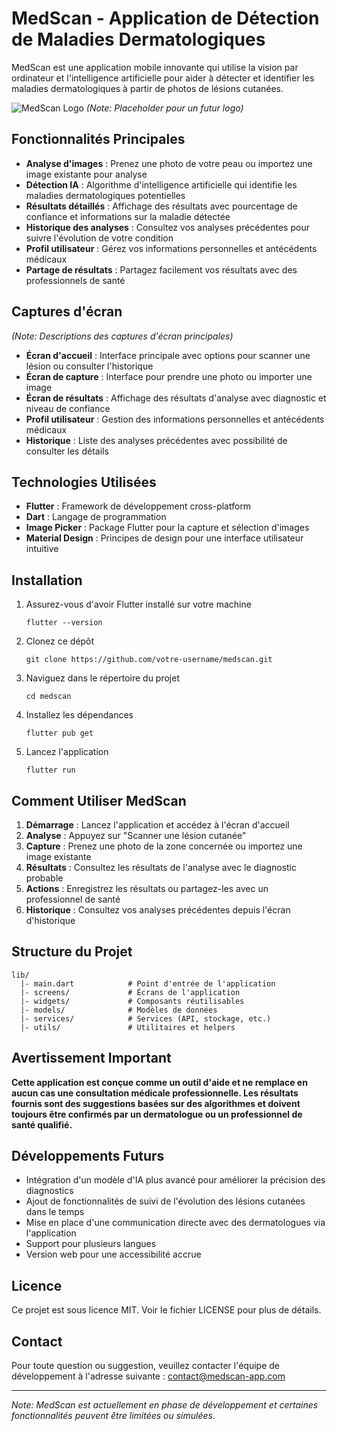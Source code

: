 # MedScan - Application de Détection de Maladies Dermatologiques

MedScan est une application mobile innovante qui utilise la vision par ordinateur et l'intelligence artificielle pour aider à détecter et identifier les maladies dermatologiques à partir de photos de lésions cutanées.

![MedScan Logo](assets/logo.png) *(Note: Placeholder pour un futur logo)*

## Fonctionnalités Principales

- **Analyse d'images** : Prenez une photo de votre peau ou importez une image existante pour analyse
- **Détection IA** : Algorithme d'intelligence artificielle qui identifie les maladies dermatologiques potentielles
- **Résultats détaillés** : Affichage des résultats avec pourcentage de confiance et informations sur la maladie détectée
- **Historique des analyses** : Consultez vos analyses précédentes pour suivre l'évolution de votre condition
- **Profil utilisateur** : Gérez vos informations personnelles et antécédents médicaux
- **Partage de résultats** : Partagez facilement vos résultats avec des professionnels de santé

## Captures d'écran

*(Note: Descriptions des captures d'écran principales)*

- **Écran d'accueil** : Interface principale avec options pour scanner une lésion ou consulter l'historique
- **Écran de capture** : Interface pour prendre une photo ou importer une image
- **Écran de résultats** : Affichage des résultats d'analyse avec diagnostic et niveau de confiance
- **Profil utilisateur** : Gestion des informations personnelles et antécédents médicaux
- **Historique** : Liste des analyses précédentes avec possibilité de consulter les détails

## Technologies Utilisées

- **Flutter** : Framework de développement cross-platform
- **Dart** : Langage de programmation
- **Image Picker** : Package Flutter pour la capture et sélection d'images
- **Material Design** : Principes de design pour une interface utilisateur intuitive

## Installation

1. Assurez-vous d'avoir Flutter installé sur votre machine
   ```
   flutter --version
   ```

2. Clonez ce dépôt
   ```
   git clone https://github.com/votre-username/medscan.git
   ```

3. Naviguez dans le répertoire du projet
   ```
   cd medscan
   ```

4. Installez les dépendances
   ```
   flutter pub get
   ```

5. Lancez l'application
   ```
   flutter run
   ```

## Comment Utiliser MedScan

1. **Démarrage** : Lancez l'application et accédez à l'écran d'accueil
2. **Analyse** : Appuyez sur "Scanner une lésion cutanée"
3. **Capture** : Prenez une photo de la zone concernée ou importez une image existante
4. **Résultats** : Consultez les résultats de l'analyse avec le diagnostic probable
5. **Actions** : Enregistrez les résultats ou partagez-les avec un professionnel de santé
6. **Historique** : Consultez vos analyses précédentes depuis l'écran d'historique

## Structure du Projet

```
lib/
  |- main.dart            # Point d'entrée de l'application
  |- screens/             # Écrans de l'application
  |- widgets/             # Composants réutilisables
  |- models/              # Modèles de données
  |- services/            # Services (API, stockage, etc.)
  |- utils/               # Utilitaires et helpers
```

## Avertissement Important

**Cette application est conçue comme un outil d'aide et ne remplace en aucun cas une consultation médicale professionnelle. Les résultats fournis sont des suggestions basées sur des algorithmes et doivent toujours être confirmés par un dermatologue ou un professionnel de santé qualifié.**

## Développements Futurs

- Intégration d'un modèle d'IA plus avancé pour améliorer la précision des diagnostics
- Ajout de fonctionnalités de suivi de l'évolution des lésions cutanées dans le temps
- Mise en place d'une communication directe avec des dermatologues via l'application
- Support pour plusieurs langues
- Version web pour une accessibilité accrue

## Licence

Ce projet est sous licence MIT. Voir le fichier LICENSE pour plus de détails.

## Contact

Pour toute question ou suggestion, veuillez contacter l'équipe de développement à l'adresse suivante : contact@medscan-app.com

---

*Note: MedScan est actuellement en phase de développement et certaines fonctionnalités peuvent être limitées ou simulées.*
